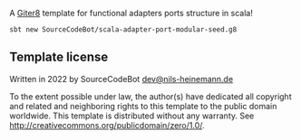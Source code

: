 A [Giter8][g8] template for functional adapters ports structure in scala!

```
sbt new SourceCodeBot/scala-adapter-port-modular-seed.g8
```

Template license
----------------
Written in 2022 by SourceCodeBot <dev@nils-heinemann.de>


To the extent possible under law, the author(s) have dedicated all copyright and related
and neighboring rights to this template to the public domain worldwide.
This template is distributed without any warranty. See <http://creativecommons.org/publicdomain/zero/1.0/>.

[g8]: http://www.foundweekends.org/giter8/
